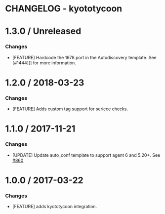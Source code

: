 # CHANGELOG - kyototycoon

1.3.0 / Unreleased
==================

### Changes

* [FEATURE] Hardcode the 1978 port in the Autodiscovery template. See [#1444][] for more information.

1.2.0 / 2018-03-23
==================

### Changes

* [FEATURE] Adds custom tag support for sericce checks.

1.1.0 / 2017-11-21
==================
### Changes

* [UPDATE] Update auto_conf template to support agent 6 and 5.20+. See [#860][]

1.0.0 / 2017-03-22
==================

### Changes

* [FEATURE] adds kyototycoon integration.

<!--- The following link definition list is generated by PimpMyChangelog --->
[#860]: https://github.com/DataDog/integrations-core/issues/860
